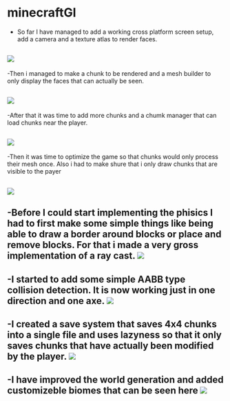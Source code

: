 # minecraftGl 

- So far I have managed to add a working cross platform screen setup, add a camera and a texture atlas to render faces.

![](https://github.com/meemknight/photos/blob/master/mc1.png)
---

-Then i managed to make a chunk to be rendered and a mesh builder to only display the faces that can actually be seen.

![](https://github.com/meemknight/photos/blob/master/mc2.png)
---

-After that it was time to add more chunks and a chumk manager that can load chunks near the player.

![](https://github.com/meemknight/photos/blob/master/mc3.png)
---

-Then it was time to optimize the game so that chunks would only process their mesh once.
Also i had to make shure that i only draw chunks that are visible to the payer

![](https://github.com/meemknight/photos/blob/master/mc4.png)
---

-Before I could start implementing the phisics I had to first make some simple things like being able to draw a border
around blocks or place and remove blocks. For that i made a very gross implementation of a ray cast.
![](https://github.com/meemknight/photos/blob/master/mc5.png)
---

-I started to add some simple AABB type collision detection. It is now working just in one direction and one axe.
![](https://github.com/meemknight/photos/blob/master/mc6.png)
---

-I created a save system that saves 4x4 chunks into a single file and uses lazyness so that it only saves chunks that 
have actually been modified by the player.
![](https://github.com/meemknight/photos/blob/master/mc7.png)
---

-I have improved the world generation and added customizeble biomes that can be seen here
![](https://github.com/meemknight/photos/blob/master/mc8.png)
---